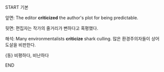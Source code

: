 START
기본

앞면:
The editor **criticized** the author's plot for being predictable.  

뒷면:
편집자는 작가의 줄거리가 뻔하다고 혹평했다.

해석:
Many environmentalists **criticize** shark culling. 
많은 환경주의자들이 상어 도살을 비판한다.

{동} 비평하다, 비난하다
<!--ID: 1747213161373-->
END